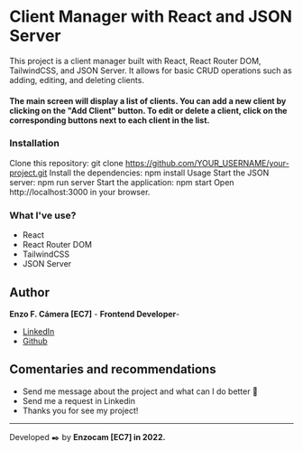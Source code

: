 
# Client Manager with React and JSON Server

This project is a client manager built with React, React Router DOM, TailwindCSS, and JSON Server. It allows for basic CRUD operations such as adding, editing, and deleting clients.

#### The main screen will display a list of clients. You can add a new client by clicking on the "Add Client" button. To edit or delete a client, click on the corresponding buttons next to each client in the list.


### Installation
Clone this repository: git clone https://github.com/YOUR_USERNAME/your-project.git
Install the dependencies: npm install
Usage
Start the JSON server: npm run server
Start the application: npm start
Open http://localhost:3000 in your browser.



### What I've use?
* React
* React Router DOM
* TailwindCSS
* JSON Server

## Author

**Enzo F. Cámera [EC7]** - **Frontend Developer**- 

* [LinkedIn](https://www.linkedin.com/in/enzo-camera/)
* [Github](https://github.com/EnzoCam7)

## Comentaries and recommendations 

* Send me message about the project and what can I do better 📢
* Send me a request in Linkedin
* Thanks you for see my project!

---
Developed ✒️ by **Enzocam [EC7] in 2022.**
